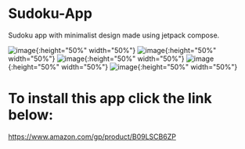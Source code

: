 # Sudoku-App
Sudoku app with minimalist design made using jetpack compose.

![image](https://user-images.githubusercontent.com/60299459/145658216-2d164af8-bd51-4b18-88c9-902967068719.png){:height="50%" width="50%"}
![image](https://user-images.githubusercontent.com/60299459/145658223-d2a4c84b-3cc8-4f8c-b44c-8cf51b11bef6.png){:height="50%" width="50%"}
![image](https://user-images.githubusercontent.com/60299459/145658224-cda4b2ba-2dee-434d-b26c-b4b160ab10b8.png){:height="50%" width="50%"}
![image](https://user-images.githubusercontent.com/60299459/145658230-2c649c33-2a2b-4aa5-890d-0727eff60dad.png){:height="50%" width="50%"}
![image](https://user-images.githubusercontent.com/60299459/145658233-9f46c29b-790c-4a7e-9188-c5d76796e14e.png){:height="50%" width="50%"}


# To install this app click the link below:
https://www.amazon.com/gp/product/B09LSCB6ZP

